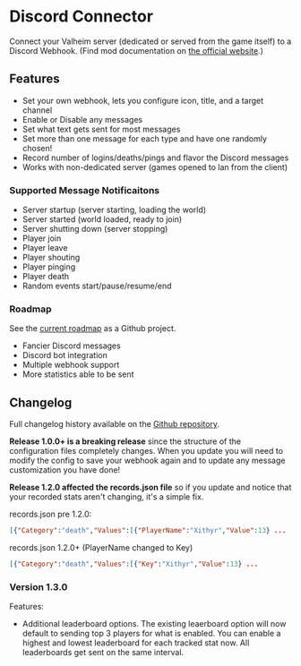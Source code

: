 # Discord Connector

Connect your Valheim server (dedicated or served from the game itself) to a Discord Webhook.
(Find mod documentation on [the official website](https://discordconnector.valheim.nwest.games/).)

## Features

- Set your own webhook, lets you configure icon, title, and a target channel
- Enable or Disable any messages
- Set what text gets sent for most messages
- Set more than one message for each type and have one randomly chosen!
- Record number of logins/deaths/pings and flavor the Discord messages
- Works with non-dedicated server (games opened to lan from the client)

### Supported Message Notificaitons

- Server startup (server starting, loading the world)
- Server started (world loaded, ready to join)
- Server shutting down (server stopping)
- Player join
- Player leave
- Player shouting
- Player pinging
- Player death
- Random events start/pause/resume/end

### Roadmap

See the [current roadmap](https://github.com/nwesterhausen/valheim-discordconnector/projects/1) as a Github project.

- Fancier Discord messages
- Discord bot integration
- Multiple webhook support
- More statistics able to be sent

## Changelog

Full changelog history available on the
[Github repository](https://github.com/nwesterhausen/valheim-discordconnector/blob/main/Metadata/CHANGELOG.md).

**Release 1.0.0+ is a breaking release** since the structure of the configuration files completely changes. When you update you will need to modify the config
to save your webhook again and to update any message customization you have done!

**Release 1.2.0 affected the records.json file** so if you update and notice that your recorded stats aren't changing, it's a simple fix.

records.json pre 1.2.0:

```json
[{"Category":"death","Values":[{"PlayerName":"Xithyr","Value":13} ...
```

records.json 1.2.0+ (PlayerName changed to Key)

```json
[{"Category":"death","Values":[{"Key":"Xithyr","Value":13} ...
```

### Version 1.3.0

Features:

- Additional leaderboard options. The existing leaerboard option will now default to sending top 3 players for what is enabled. 
You can enable a highest and lowest leaderboard for each tracked stat now. All leaderboards get sent on the same interval.